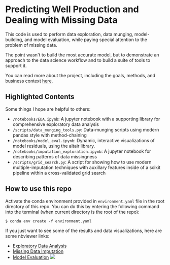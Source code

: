 # Predicting Well Production and Dealing with Missing Data

This code is used to perform data exploration, data munging, model-building, and model evaluation, while paying special attention to the problem of missing data.

The point wasn't to build the most accurate model, but to demonstrate an approach to the data science workflow and to build a suite of tools to support it.

You can read more about the project, including the goals, methods, and business context [here](more_info.md).

## Highlighted Contents
Some things I hope are helpful to others:
- `/notebooks/EDA.ipynb`: A jupyter notebook with a supporting library for comprehensive exploratory data analysis
- `/scripts/data_munging_tools.py`: Data-munging scripts using modern pandas style with method-chaining
- `/notebooks/model_eval.ipynb`: Dynamic, interactive visualizations of model residuals, using the altair library.
- `/notebooks/imputation_exploration.ipynb`: A jupyter notebook for describing patterns of data missingness
- `/scripts/grid_search.py`: A script for showing how to use modern multiple-imputation techniques with auxillary features inside of a scikit pipeline within a cross-validated grid search

## How to use this repo
Activate the conda environment provided in `environment.yaml` file in the root directory of this repo.
You can do this by entering the following command into the terminal (when current directory is the root of the repo):
```
$ conda env create -f environment.yaml
```

If you just want to see some of the results and data visualizations, here are some nbviewer links:
- [Exploratory Data Analysis](https://nbviewer.jupyter.org/github/noproblem-james/data_imputation/blob/develop/notebooks/EDA.ipynb)
- [Missing Data Imputation](https://nbviewer.jupyter.org/github/noproblem-james/data_imputation/blob/develop/notebooks/imputation_experimentation.ipynb)
- [Model Evaluation](https://nbviewer.jupyter.org/github/noproblem-james/data_imputation/blob/develop/notebooks/model_eval.ipynb)
![](images/resid_dash.gif)

